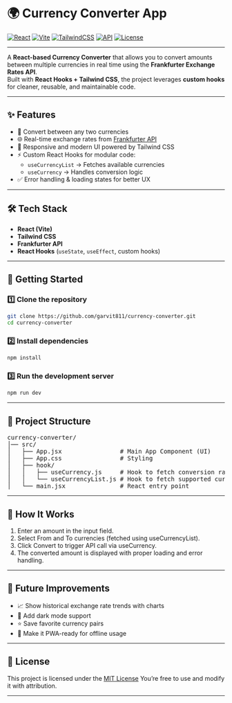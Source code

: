 # 🌍 Currency Converter App

[![React](https://img.shields.io/badge/React-18.0-blue?logo=react)](https://react.dev/)
[![Vite](https://img.shields.io/badge/Vite-Build-lightblue?logo=vite)](https://vitejs.dev/)
[![TailwindCSS](https://img.shields.io/badge/TailwindCSS-3.0-38B2AC?logo=tailwindcss)](https://tailwindcss.com/)
[![API](https://img.shields.io/badge/API-Frankfurter%20Exchange%20Rates-orange)](https://www.frankfurter.dev/)
[![License](https://img.shields.io/badge/License-MIT-green)](./LICENSE)


---


A **React-based Currency Converter** that allows you to convert amounts between multiple currencies in real time using the **Frankfurter Exchange Rates API**.  
Built with **React Hooks + Tailwind CSS**, the project leverages **custom hooks** for cleaner, reusable, and maintainable code.

---

## ✨ Features
- 🔄 Convert between any two currencies
- 🌐 Real-time exchange rates from [Frankfurter API](https://www.frankfurter.dev/)
- 🎨 Responsive and modern UI powered by Tailwind CSS
- ⚡ Custom React Hooks for modular code:
  - `useCurrencyList` → Fetches available currencies
  - `useCurrency` → Handles conversion logic
- ✅ Error handling & loading states for better UX

---

## 🛠️ Tech Stack
- **React (Vite)**
- **Tailwind CSS**
- **Frankfurter API**
- **React Hooks** (`useState`, `useEffect`, custom hooks)

---

## 🚀 Getting Started

### 1️⃣ Clone the repository
```bash
git clone https://github.com/garvit811/currency-converter.git
cd currency-converter
```
### 2️⃣ Install dependencies
```bash
npm install
```
### 3️⃣ Run the development server
```bash
npm run dev
```

---

## 📂 Project Structure
<pre>
currency-converter/
│── src/
│   ├── App.jsx                # Main App Component (UI)
│   ├── App.css                # Styling
│   ├── hook/
│   │   ├── useCurrency.js     # Hook to fetch conversion rates
│   │   └── useCurrencyList.js # Hook to fetch supported currencies
│   └── main.jsx               # React entry point
</pre>
---

## 🔧 How It Works
1. Enter an amount in the input field.
2. Select From and To currencies (fetched using useCurrencyList).
3. Click Convert to trigger API call via useCurrency.
4. The converted amount is displayed with proper loading and error handling.

---

## 🚀 Future Improvements
- 📈 Show historical exchange rate trends with charts
- 🌙 Add dark mode support
- ⭐ Save favorite currency pairs
- 📱 Make it PWA-ready for offline usage

---

## 📜 License

  This project is licensed under the [MIT License](./LICENSE)
  You’re free to use and modify it with attribution.

---
